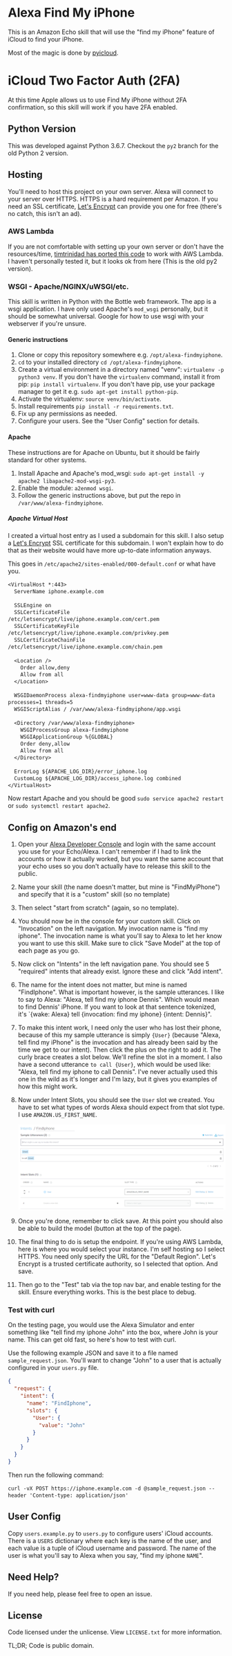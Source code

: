 # Alexa Find My iPhone
This is an Amazon Echo skill that will use the "find my iPhone" feature of
iCloud to find your iPhone.

Most of the magic is done by
[pyicloud](https://github.com/picklepete/pyicloud).

# iCloud Two Factor Auth (2FA)
At this time Apple allows us to use Find My iPhone without 2FA confirmation,
so this skill will work if you have 2FA enabled.

## Python Version
This was developed against Python 3.6.7.
Checkout the `py2` branch for the old Python 2 version.

## Hosting
You'll need to host this project on your own server. Alexa will connect to your
server over HTTPS. HTTPS is a hard requirement per Amazon. If you need an SSL
certificate, [Let's Encrypt](https://letsencrypt.org/) can provide you one for
free (there's no catch, this isn't an ad).

### AWS Lambda
If you are not comfortable with setting up your own server or don't have the
resources/time, [timtrinidad has ported this code](https://github.com/timtrinidad/alexa-findmyiphone) to work with AWS Lambda. I
haven't personally tested it, but it looks ok from here (This is the old py2
version).

### WSGI - Apache/NGINX/uWSGI/etc.
This skill is written in Python with the Bottle web framework. The app is a
wsgi application. I have only used Apache's `mod_wsgi` personally, but it
should be somewhat universal. Google for how to use wsgi with your webserver if
you're unsure.

#### Generic instructions
1. Clone or copy this repository somewhere e.g. `/opt/alexa-findmyiphone`.
1. `cd` to your installed directory `cd /opt/alexa-findmyiphone`.
1. Create a virtual environment in a directory named "venv":
   `virtualenv -p python3 venv`. If you don't have the `virtualenv` command,
   install it from pip: `pip install virtualenv`. If you don't have pip, use
   your package manager to get it e.g. `sudo apt-get install python-pip`.
1. Activate the virtualenv: `source venv/bin/activate`.
1. Install requirements `pip install -r requirements.txt`.
1. Fix up any permissions as needed.
1. Configure your users. See the "User Config" section for details.

#### Apache
These instructions are for Apache on Ubuntu, but it should be fairly standard
for other systems.

1. Install Apache and Apache's mod_wsgi:
   `sudo apt-get install -y apache2 libapache2-mod-wsgi-py3`.
1. Enable the module: `a2enmod wsgi`.
1. Follow the generic instructions above, but put the repo in
   `/var/www/alexa-findmyiphone`.

##### Apache Virtual Host
I created a virtual host entry as I used a subdomain for this skill.
I also setup a [Let's Encrypt](https://letsencrypt.org/) SSL certificate for
this subdomain. I won't explain how to do that as their website would have more
up-to-date information anyways.

This goes in `/etc/apache2/sites-enabled/000-default.conf` or what have you.

```
<VirtualHost *:443>
  ServerName iphone.example.com

  SSLEngine on
  SSLCertificateFile      /etc/letsencrypt/live/iphone.example.com/cert.pem
  SSLCertificateKeyFile   /etc/letsencrypt/live/iphone.example.com/privkey.pem
  SSLCertificateChainFile /etc/letsencrypt/live/iphone.example.com/chain.pem

  <Location />
    Order allow,deny
    Allow from all
  </Location>

  WSGIDaemonProcess alexa-findmyiphone user=www-data group=www-data processes=1 threads=5
  WSGIScriptAlias / /var/www/alexa-findmyiphone/app.wsgi

  <Directory /var/www/alexa-findmyiphone>
    WSGIProcessGroup alexa-findmyiphone
    WSGIApplicationGroup %{GLOBAL}
    Order deny,allow
    Allow from all
  </Directory>

  ErrorLog ${APACHE_LOG_DIR}/error_iphone.log
  CustomLog ${APACHE_LOG_DIR}/access_iphone.log combined
</VirtualHost>
```

Now restart Apache and you should be good `sudo service apache2 restart` or
`sudo systemctl restart apache2`.

## Config on Amazon's end

1. Open your
[Alexa Developer Console](https://developer.amazon.com/alexa/console/ask) and
login with the same account you use for your Echo/Alexa.
I can't remember if I had to link the accounts or how it actually worked, but
you want the same account that your echo uses so you don't actually have to
release this skill to the public.

1. Name your skill (the name doesn't matter, but mine is "FindMyiPhone") and
   specify that it is a "custom" skill (so no template)

1. Then select "start from scratch" (again, so no template).

1. You should now be in the console for your custom skill. Click on
   "Invocation" on the left navigation. My invocation name is "find my iphone".
   The invocation name is what you'll say to Alexa to let her know you want to
   use this skill. Make sure to click "Save Model" at the top of each page as
   you go.

1. Now click on "Intents" in the left navigation pane. You should see 5
   "required" intents that already exist. Ignore these and click "Add intent".

1. The name for the intent does not matter, but mine is named "FindIphone".
   What is important however, is the sample utterances. I like to say to Alexa:
   "Alexa, tell find my iphone Dennis". Which would mean to find Dennis'
   iPhone. If you want to look at that sentence tokenized, it's `{wake: Alexa}
   tell {invocation: find my iphone} {intent: Dennis}".

1. To make this intent work, I need only the user who has lost their phone,
   because of this my sample utterance is simply `{User}` (because "Alexa, tell
   find my iPhone" is the invocation and has already been said by the time we
   get to our intent). Then click the plus on the right to add it. The curly
   brace creates a slot below. We'll refine the slot in a moment. I also have a
   second utterance `to call {User}`, which would be used like: "Alexa, tell
   find my iphone to call Dennis". I've never actually used this one in the
   wild as it's longer and I'm lazy, but it gives you examples of how this
   might work.

1. Now under Intent Slots, you should see the `User` slot we created. You have
   to set what types of words Alexa should expect from that slot type. I use
   `AMAZON.US_FIRST_NAME`.

   ![](alexa_intent.png)

1. Once you're done, remember to click save. At this point you should also be
   able to build the model (button at the top of the page).

1. The final thing to do is setup the endpoint. If you're using AWS Lambda,
   here is where you would select your instance. I'm self hosting so I select
   HTTPS. You need only specify the URL for the "Default Region". Let's Encrypt
   is a trusted certificate authority, so I selected that option. And save.

1. Then go to the "Test" tab via the top nav bar, and enable testing for the
   skill. Ensure everything works. This is the best place to debug.

### Test with curl
On the testing page, you would use the Alexa Simulator and enter something like
"tell find my iphone John" into the box, where John is your name. This can get
old fast, so here's how to test with curl.

Use the following example JSON and save it to a file named
`sample_request.json`. You'll want to change "John" to a user that is actually
configured in your `users.py` file.

```json
{
  "request": {
    "intent": {
      "name": "FindIphone",
      "slots": {
        "User": {
          "value": "John"
        }
      }
    }
  }
}
```

Then run the following command:
```
curl -vX POST https://iphone.example.com -d @sample_request.json --header 'Content-type: application/json'
```

## User Config

Copy `users.example.py` to `users.py` to configure users' iCloud accounts.
There is a `USERS` dictionary where each key is the name of the user, and each
value is a tuple of iCloud username and password. The name of the user is
what you'll say to Alexa when you say, "find my iphone `NAME`".

## Need Help?

If you need help, please feel free to open an issue.

## License
Code licensed under the unlicense. View `LICENSE.txt` for more information.

TL;DR; Code is public domain.
